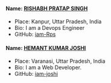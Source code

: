 #### Name: [RISHABH PRATAP SINGH](https://github.com/iam-Rps)

- Place: Kanpur, Uttar Pradesh, India
- Bio: I am a Devops Engineer
- GitHub: [iam-Rps](https://github.com/iam-Rps)


#### Name: [HEMANT KUMAR JOSHI](https://github.com/iam-joshi)

- Place: Varanasi, Uttar Pradesh, India
- Bio: I am a Web Developer.
- GitHub: [iam-joshi](https://github.com/iam-joshi)
